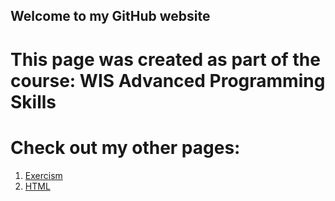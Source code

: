 ## Welcome to my GitHub website
# This page was created as part of the course: WIS Advanced Programming Skills

# Check out my other pages:
1. [Exercism](https://github.com/dinahoch/dinahoch.github.io/blob/main/Exercism.md)
1. [HTML](https://github.com/dinahoch/dinahoch.github.io/Docs)

